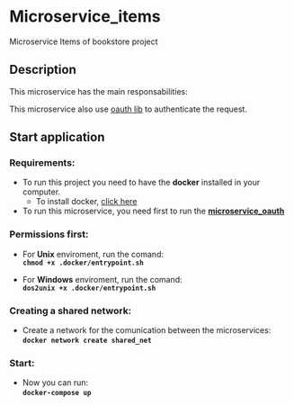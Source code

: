 # Microservice_items  
Microservice Items of bookstore project  

## Description

This microservice has the main responsabilities:  
  
<!-- * Create a user
* Update a user
* Delete a user 
* Get user by ID
* Get users by status (active, inactive)
-->

This microservice also use [oauth lib](https://github.com/diegoclair/go_oauth-lib) to authenticate the request.</b></b> 

## Start application
### Requirements:
* To run this project you need to have the <b>docker</b> installed in your computer.  
  - To install docker, [click here](https://docs.docker.com/get-docker/)
* To run this microservice, you need first to run the <b>[microservice_oauth](https://github.com/diegoclair/bookstore_microservices/tree/master/microservice_oauth)</b>

### Permissions first:  

* For <b>Unix</b> enviroment, run the comand:  
<b>```chmod +x .docker/entrypoint.sh```</b>  

* For <b>Windows</b> enviroment, run the comand:   
<b>```dos2unix +x .docker/entrypoint.sh```</b>  
  
### Creating a shared network:
* Create a network for the comunication between the microservices:  
<b>```docker network create shared_net``` </b>  

### Start:
* Now you can run:  <br>
<b>```docker-compose up```</b>
<br><br>
